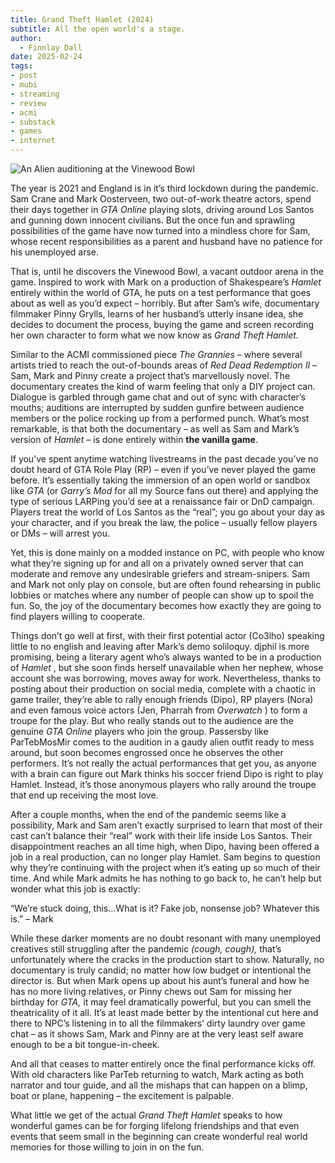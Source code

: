 ```yaml
---
title: Grand Theft Hamlet (2024)
subtitle: All the open world's a stage.
author:
  - Finnlay Dall
date: 2025-02-24
tags:
- post
- mubi
- streaming
- review
- acmi
- substack
- games
- internet
---
```

![An Alien auditioning at the Vinewood Bowl](https://image.tmdb.org/t/p/original/xaqEyWfOH64ihSoTGbOKFYhcybC.jpg)

The year is 2021 and England is in it’s third lockdown during the pandemic. Sam Crane and Mark Oosterveen, two out-of-work theatre actors, spend their days together in *GTA Online* playing slots, driving around Los Santos and gunning down innocent civilians. But the once fun and sprawling possibilities of the game have now turned into a mindless chore for Sam, whose recent responsibilities as a parent and husband have no patience for his unemployed arse.

That is, until he discovers the Vinewood Bowl, a vacant outdoor arena in the game. Inspired to work with Mark on a production of Shakespeare’s *Hamlet* entirely within the world of GTA, he puts on a test performance that goes about as well as you’d expect – horribly. But after Sam’s wife, documentary filmmaker Pinny Grylls, learns of her husband’s utterly insane idea, she decides to document the process, buying the game and screen recording her own character to form what we now know as *Grand Theft Hamlet.*

Similar to the ACMI commissioned piece *The Grannies* – where several artists tried to reach the out-of-bounds areas of *Red Dead Redemption II* – Sam, Mark and Pinny create a project that’s marvellously novel. The documentary creates the kind of warm feeling that only a DIY project can. Dialogue is garbled through game chat and out of sync with character’s mouths; auditions are interrupted by sudden gunfire between audience members or the police rocking up from a performed punch. What’s most remarkable, is that both the documentary – as well as Sam and Mark’s version of *Hamlet* – is done entirely within **the vanilla game**.

If you’ve spent anytime watching livestreams in the past decade you’ve no doubt heard of GTA Role Play (RP) – even if you’ve never played the game before. It’s essentially taking the immersion of an open world or sandbox like *GTA* (or *Garry’s Mod* for all my Source fans out there) and applying the type of serious LARPing you’d see at a renaissance fair or DnD campaign. Players treat the world of Los Santos as the “real”; you go about your day as your character, and if you break the law, the police – usually fellow players or DMs – will arrest you.

Yet, this is done mainly on a modded instance on PC, with people who know what they’re signing up for and all on a privately owned server that can moderate and remove any undesirable griefers and stream-snipers. Sam and Mark not only play on console, but are often found rehearsing in public lobbies or matches where any number of people can show up to spoil the fun. So, the joy of the documentary becomes how exactly they are going to find players willing to cooperate.

Things don’t go well at first, with their first potential actor (Co3lho) speaking little to no english and leaving after Mark’s demo soliloquy. djphil is more promising, being a literary agent who’s always wanted to be in a production of *Hamlet* , but she soon finds herself unavailable when her nephew, whose account she was borrowing, moves away for work. Nevertheless, thanks to posting about their production on social media, complete with a chaotic in game trailer, they’re able to rally enough friends (Dipo), RP players (Nora) and even famous voice actors (Jen, Pharrah from *Overwatch* ) to form a troupe for the play. But who really stands out to the audience are the genuine *GTA Online* players who join the group. Passersby like ParTebMosMir comes to the audition in a gaudy alien outfit ready to mess around, but soon becomes engrossed once he observes the other performers. It’s not really the actual performances that get you, as anyone with a brain can figure out Mark thinks his soccer friend Dipo is right to play Hamlet. Instead, it’s those anonymous players who rally around the troupe that end up receiving the most love.

After a couple months, when the end of the pandemic seems like a possibility, Mark and Sam aren’t exactly surprised to learn that most of their cast can’t balance their “real” work with their life inside Los Santos. Their disappointment reaches an all time high, when Dipo, having been offered a job in a real production, can no longer play Hamlet. Sam begins to question why they’re continuing with the project when it’s eating up so much of their time. And while Mark admits he has nothing to go back to, he can’t help but wonder what this job is exactly:

“We’re stuck doing, this…What is it? Fake job, nonsense job? Whatever this is.” – Mark

While these darker moments are no doubt resonant with many unemployed creatives still struggling after the pandemic *(*cough, cough*),* that’s unfortunately where the cracks in the production start to show. Naturally, no documentary is truly candid; no matter how low budget or intentional the director is. But when Mark opens up about his aunt’s funeral and how he has no more living relatives, or Pinny chews out Sam for missing her birthday for *GTA,* it may feel dramatically powerful, but you can smell the theatricality of it all. It’s at least made better by the intentional cut here and there to NPC’s listening in to all the filmmakers’ dirty laundry over game chat – as it shows Sam, Mark and Pinny are at the very least self aware enough to be a bit tongue-in-cheek.

And all that ceases to matter entirely once the final performance kicks off. With old characters like ParTeb returning to watch, Mark acting as both narrator and tour guide, and all the mishaps that can happen on a blimp, boat or plane, happening – the excitement is palpable. 

What little we get of the actual *Grand Theft Hamlet* speaks to how wonderful games can be for forging lifelong friendships and that even events that seem small in the beginning can create wonderful real world memories for those willing to join in on the fun.
